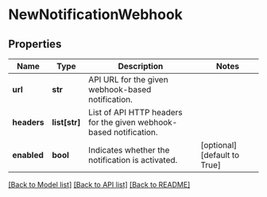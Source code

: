 # NewNotificationWebhook

## Properties
Name | Type | Description | Notes
------------ | ------------- | ------------- | -------------
**url** | **str** | API URL for the given webhook-based notification. | 
**headers** | **list[str]** | List of API HTTP headers for the given webhook-based notification. | 
**enabled** | **bool** | Indicates whether the notification is activated. | [optional] [default to True]

[[Back to Model list]](../README.md#documentation-for-models) [[Back to API list]](../README.md#documentation-for-api-endpoints) [[Back to README]](../README.md)


